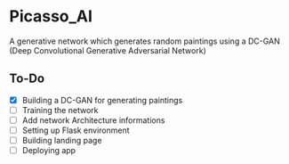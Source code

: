 # Picasso_AI
A generative network which generates random paintings using a DC-GAN (Deep Convolutional Generative Adversarial Network)

## To-Do
- [x] Building a DC-GAN for generating paintings
- [ ] Training the network
- [ ] Add network Architecture informations
- [ ] Setting up Flask environment
- [ ] Building landing page
- [ ] Deploying app 
